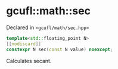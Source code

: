 # gcufl::math::sec
Declared in `<gcufl/math/sec.hpp>`
```cpp
template<std::floating_point N>
[[nodiscard]]
constexpr N sec(const N value) noexcept;
```
Calculates secant.

